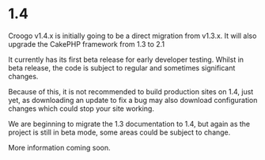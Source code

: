 # 1.4

Croogo v1.4.x is initially going to be a direct migration from v1.3.x. It will also upgrade the CakePHP framework from 1.3 to 2.1

It currently has its first beta release for early developer testing.  Whilst in beta release, the code is subject to regular and sometimes significant changes.  

Because of this, it is not recommended to build production sites on 1.4, just yet, as downloading an update to fix a bug may also download configuration changes which could stop your site working.

We are beginning to migrate the 1.3 documentation to 1.4, but again as the project is still in beta mode, some areas could be subject to change.

More information coming soon.